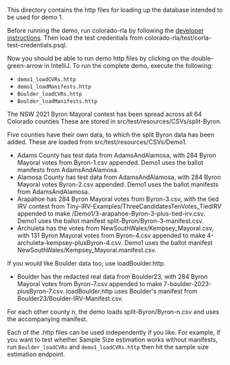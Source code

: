 This directory contains the http files for loading up the database intended to be used for demo 1.

Before running the demo, run colorado-rla by following the 
[developer instructions](https://github.com/DemocracyDevelopers/colorado-rla/blob/main/docs/25_developer.md). 
Then load the test credentials from colorado-rla/test/corla-test-credentials.psql.

Now you should be able to run demo http files by clicking on the double-green-arrow in IntelliJ. To run the complete demo, execute the following:
- `demo1_loadCVRs.http`
- `demo1_loadManifests.http`
- `Boulder_loadCVRs.http`
- `Boulder_loadManifests.http`

The NSW 2021 Byron Mayoral contest has been spread across all 64 Colorado counties 
These are stored in src/test/resources/CSVs/split-Byron.

Five counties have their own data, to which the split Byron data has been added.
These are loaded from src/test/resources/CSVs/Demo1.

- Adams County has test data from AdamsAndAlamosa, with 284 Byron Mayoral votes from Byron-1.csv appended. Demo1 uses the ballot manifests from AdamsAndAlamosa.
- Alamosa County has test data from AdamsAndAlamosa, with 284 Byron Mayoral votes Byron-2.csv appended. Demo1 uses the ballot manifests from AdamsAndAlamosa.
- Arapahoe has 284 Byron Mayoral votes from Byron-3.csv, with the tied IRV contest from Tiny-IRV-Examples/ThreeCandidatesTenVotes_TiedIRV appended to make /Demo1/3-arapahoe-Byron-3-plus-tied-irv.csv. Demo1 uses the ballot manifest split-Byron/Byron-3-manifest.csv.
- Archuleta has the votes from NewSouthWales/Kempsey_Mayoral.csv, with 131 Byron Mayoral votes from Byron-4.csv appended to make 4-archuleta-kempsey-plusByron-4.csv. Demo1 uses the ballot manifest NewSouthWales/Kempsey_Mayoral.manifest.csv.

If you would like Boulder data too, use loadBoulder.http.
- Boulder has the redacted real data from Boulder23, with 284 Byron Mayoral votes from Byron-7.csv appended to make 7-boulder-2023-plusByron-7.csv. loadBoulder.http uses Boulder's manifest from Boulder23/Boulder-IRV-Manifest.csv.
 
For each other county n, the demo loads split-Byron/Byron-n.csv and uses the accompanying manifest.  

Each of the .http files can be used independently if you like. For example, if you want to test whether Sample Size estimation works without manifests, run `Boulder_loadCVRs` and `demo1_loadCVRs.http`
then hit the sample size estimation endpoint.
